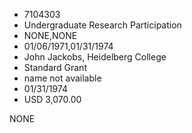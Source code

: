 * 7104303
* Undergraduate Research Participation
* NONE,NONE
* 01/06/1971,01/31/1974
* John Jackobs, Heidelberg College
* Standard Grant
* name not available
* 01/31/1974
* USD 3,070.00

NONE